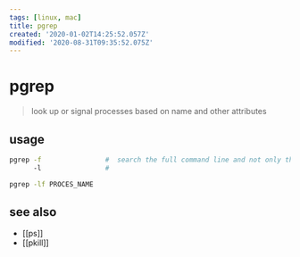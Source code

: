 ```yaml
---
tags: [linux, mac]
title: pgrep
created: '2020-01-02T14:25:52.057Z'
modified: '2020-08-31T09:35:52.075Z'
---
```


# pgrep

> look up or signal processes based on name and other attributes

## usage
```sh
pgrep -f                #  search the full command line and not only the process name
      -l                # 

pgrep -lf PROCES_NAME
```

## see also
- [[ps]]
- [[pkill]]
